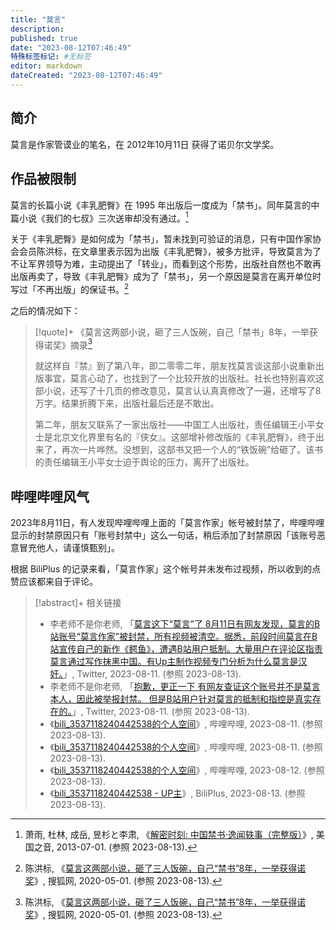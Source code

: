 ```yaml
---
title: "莫言"
description:
published: true
date: "2023-08-12T07:46:49"
特殊标签标记: #无标签
editor: markdown
dateCreated: "2023-08-12T07:46:49"
---
```


## 简介

莫言是作家管谟业的笔名，在 2012年10月11日 获得了诺贝尔文学奖。

## 作品被限制

莫言的长篇小说《丰乳肥臀》在 1995 年出版后一度成为「禁书」。同年莫言的中篇小说《我们的七叔》三次送审却没有通过。[^92312]

[^92312]: 萧雨, 杜林, 成岳, 昱杉と李肃, 《[解密时刻: 中国禁书·逸闻轶事（完整版）](https://web.archive.org/web/20210922093253/https://www.voachinese.com/a/histories-mysteries-banned-books-full-version/1692312.html)》, 美国之音, 2013-07-01. (参照 2023-08-13).

关于《丰乳肥臀》是如何成为「禁书」，暂未找到可验证的消息，只有中国作家协会会员陈洪标，在文章里表示因为出版《丰乳肥臀》，被多方批评，导致莫言为了不让军界领导为难，主动提出了「转业」，而看到这个形势，出版社自然也不敢再出版再卖了，导致《丰乳肥臀》成为了「禁书」，另一个原因是莫言在离开单位时写过「不再出版」的保证书。[^19105]

[^19105]: 陈洪标, 《[莫言这两部小说，砸了三人饭碗，自己“禁书”8年，一举获得诺奖](https://web.archive.org/web/20230813050335/https://www.sohu.com/a/392538939_819105)》, 搜狐网, 2020-05-01. (参照 2023-08-13).

之后的情况如下：

> [!quote]+ 《莫言这两部小说，砸了三人饭碗，自己「禁书」8年，一举获得诺奖》摘录[^19105]
>
> 就这样自『禁』到了第八年，即二零零二年，朋友找莫言谈这部小说重新出版事宜，莫言心动了，也找到了一个比较开放的出版社。社长也特别喜欢这部小说，还写了十几页的修改意见，莫言认认真真修改了一遍，还增写了8万字。结果折腾下来，出版社最后还是不敢出。
>
> 第二年，朋友又联系了一家出版社——中国工人出版社，责任编辑王小平女士是北京文化界里有名的『侠女』。这部增补修改版的《丰乳肥臀》，终于出来了，再次一片哗然。没想到，这部书又把一个人的“铁饭碗”给砸了。该书的责任编辑王小平女士迫于舆论的压力，离开了出版社。

## 哔哩哔哩风气

2023年8月11日，有人发现哔哩哔哩上面的「莫言作家」帐号被封禁了，哔哩哔哩显示的封禁原因只有「账号封禁中」这么一句话，稍后添加了封禁原因「该账号恶意冒充他人，请谨慎甄别」。

根据 BiliPlus 的记录来看，「莫言作家」这个帐号并未发布过视频，所以收到的点赞应该都来自于评论。

> [!abstract]+ 相关链接
>
> +   李老师不是你老师, 「[莫言这下“莫言”了 8月11日有网友发现，莫言的B站账号“莫言作家”被封禁，所有视频被清空。据悉，前段时间莫言在B站宣传自己的新作《鳄鱼》，遭遇B站用户抵制。大量用户在评论区指责莫言通过写作抹黑中国。有Up主制作视频专门分析为什么莫言是汉奸。](https://web.archive.org/web/20230811113657/https://twitter.com/whyyoutouzhele/status/1689916526101463040)」, Twitter, 2023-08-11. (参照 2023-08-13).
> +   李老师不是你老师, 「[抱歉，更正一下 有网友查证这个账号并不是莫言本人，因此被举报封禁。 但是B站用户针对莫言的抵制和指控是真实存在的。](https://web.archive.org/web/20230812092142/https://twitter.com/whyyoutouzhele/status/1689976619908190208)」, Twitter, 2023-08-11. (参照 2023-08-13).
> +   《[bili_3537118240442538的个人空间](https://archive.is/Kx7Hb)》, 哔哩哔哩, 2023-08-11. (参照 2023-08-13).
> +   《[bili_3537118240442538的个人空间](https://archive.is/UxwV8 "https://space.bilibili.com/3537118240442538/")》, 哔哩哔哩, 2023-08-11. (参照 2023-08-13).
> +   《[bili_3537118240442538的个人空间](https://archive.is/Cz1Gj)》, 哔哩哔哩, 2023-08-12. (参照 2023-08-13).
> +   《[bili_3537118240442538 - UP主](https://web.archive.org/web/20230813080638/https://www.biliplus.com/space/3537118240442538/)》, BiliPlus, 2023-08-13. (参照 2023-08-13).
